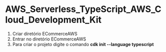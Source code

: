 # AWS_Serverless_TypeScript_AWS_Cloud_Development_Kit

1. Criar diretório ECommerceAWS
2. Entrar no diretório ECommerceAWS
3. Para criar o projeto digite o comando
   **cdk init --language typescript**
    
